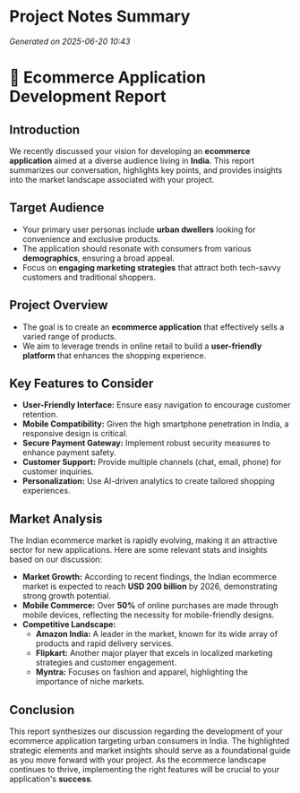 # Project Notes Summary

*Generated on 2025-06-20 10:43*

# 📝 Ecommerce Application Development Report

## **Introduction**
We recently discussed your vision for developing an **ecommerce application** aimed at a diverse audience living in **India**. This report summarizes our conversation, highlights key points, and provides insights into the market landscape associated with your project. 

## **Target Audience**
- Your primary user personas include **urban dwellers** looking for convenience and exclusive products.
- The application should resonate with consumers from various **demographics**, ensuring a broad appeal.
- Focus on **engaging marketing strategies** that attract both tech-savvy customers and traditional shoppers.

## **Project Overview**
- The goal is to create an **ecommerce application** that effectively sells a varied range of products.
- We aim to leverage trends in online retail to build a **user-friendly platform** that enhances the shopping experience.

## **Key Features to Consider**
- **User-Friendly Interface:** Ensure easy navigation to encourage customer retention.
- **Mobile Compatibility:** Given the high smartphone penetration in India, a responsive design is critical.
- **Secure Payment Gateway:** Implement robust security measures to enhance payment safety.
- **Customer Support:** Provide multiple channels (chat, email, phone) for customer inquiries.
- **Personalization:** Use AI-driven analytics to create tailored shopping experiences.

## **Market Analysis**
The Indian ecommerce market is rapidly evolving, making it an attractive sector for new applications. Here are some relevant stats and insights based on our discussion:

- **Market Growth:** According to recent findings, the Indian ecommerce market is expected to reach **USD 200 billion** by 2026, demonstrating strong growth potential.
- **Mobile Commerce:** Over **50%** of online purchases are made through mobile devices, reflecting the necessity for mobile-friendly designs.
- **Competitive Landscape:**
  - **Amazon India:** A leader in the market, known for its wide array of products and rapid delivery services.
  - **Flipkart:** Another major player that excels in localized marketing strategies and customer engagement.
  - **Myntra:** Focuses on fashion and apparel, highlighting the importance of niche markets.

## **Conclusion**
This report synthesizes our discussion regarding the development of your ecommerce application targeting urban consumers in India. The highlighted strategic elements and market insights should serve as a foundational guide as you move forward with your project. As the ecommerce landscape continues to thrive, implementing the right features will be crucial to your application's **success**.